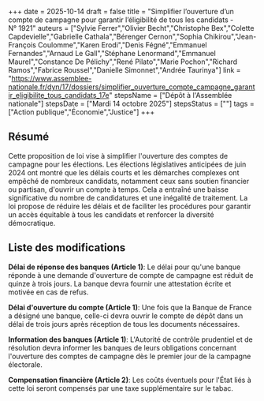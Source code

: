 +++
date = 2025-10-14
draft = false
title = "Simplifier l’ouverture d’un compte de campagne pour garantir l’éligibilité de tous les candidats - N° 1921"
auteurs = ["Sylvie Ferrer","Olivier Becht","Christophe Bex","Colette Capdevielle","Gabrielle Cathala","Bérenger Cernon","Sophia Chikirou","Jean-François Coulomme","Karen Erodi","Denis Fégné","Emmanuel Fernandes","Arnaud Le Gall","Stéphane Lenormand","Emmanuel Maurel","Constance De Pélichy","René Pilato","Marie Pochon","Richard Ramos","Fabrice Roussel","Danielle Simonnet","Andrée Taurinya"]
link = "https://www.assemblee-nationale.fr/dyn/17/dossiers/simplifier_ouverture_compte_campagne_garantir_eligibilite_tous_candidats_17e"
stepsName = ["Dépôt à l'Assemblée nationale"]
stepsDate = ["Mardi 14 octobre 2025"]
stepsStatus = [""]
tags = ["Action publique","Économie","Justice"]
+++

## Résumé

Cette proposition de loi vise à simplifier l'ouverture des comptes de campagne pour les élections. Les élections législatives anticipées de juin 2024 ont montré que les délais courts et les démarches complexes ont empêché de nombreux candidats, notamment ceux sans soutien financier ou partisan, d'ouvrir un compte à temps. Cela a entraîné une baisse significative du nombre de candidatures et une inégalité de traitement. La loi propose de réduire les délais et de faciliter les procédures pour garantir un accès équitable à tous les candidats et renforcer la diversité démocratique.

## Liste des modifications

**Délai de réponse des banques (Article 1)**: Le délai pour qu'une banque réponde à une demande d'ouverture de compte de campagne est réduit de quinze à trois jours. La banque devra fournir une attestation écrite et motivée en cas de refus.

**Délai d'ouverture du compte (Article 1)**: Une fois que la Banque de France a désigné une banque, celle-ci devra ouvrir le compte de dépôt dans un délai de trois jours après réception de tous les documents nécessaires.

**Information des banques (Article 1)**: L'Autorité de contrôle prudentiel et de résolution devra informer les banques de leurs obligations concernant l'ouverture des comptes de campagne dès le premier jour de la campagne électorale.

**Compensation financière (Article 2)**: Les coûts éventuels pour l'État liés à cette loi seront compensés par une taxe supplémentaire sur le tabac.
